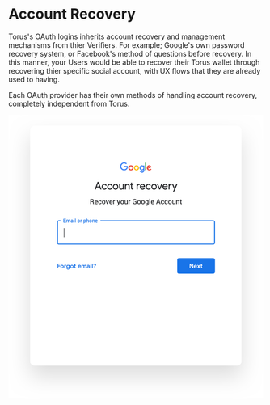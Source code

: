 # Account Recovery

Torus's OAuth logins inherits account recovery and management mechanisms from thier Verifiers. For example; Google's own password recovery system, or Facebook's method of questions before recovery. In this manner, your Users would be able to recover their Torus wallet through recovering thier specific social account, with UX flows that they are already used to having.

Each OAuth provider has their own methods of handling account recovery, completely independent from Torus.

![Account recovery](../.gitbook/assets/accountrecovery.png)

